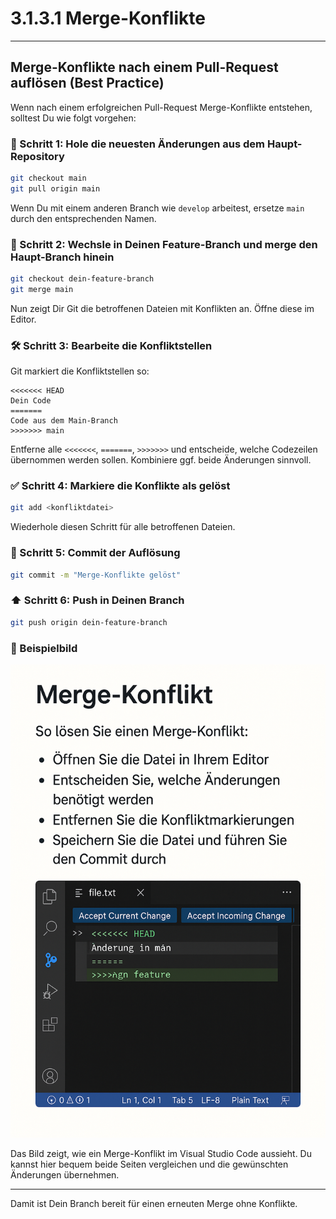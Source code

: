# 3.1.3.1 Merge-Konflikte

---

## Merge-Konflikte nach einem Pull-Request auflösen (Best Practice)

Wenn nach einem erfolgreichen Pull-Request Merge-Konflikte entstehen, solltest Du wie folgt vorgehen:

### 🔄 Schritt 1: Hole die neuesten Änderungen aus dem Haupt-Repository

```bash
git checkout main
git pull origin main
```

Wenn Du mit einem anderen Branch wie `develop` arbeitest, ersetze `main` durch den entsprechenden Namen.

### 🌿 Schritt 2: Wechsle in Deinen Feature-Branch und merge den Haupt-Branch hinein

```bash
git checkout dein-feature-branch
git merge main
```

Nun zeigt Dir Git die betroffenen Dateien mit Konflikten an. Öffne diese im Editor.

### 🛠️ Schritt 3: Bearbeite die Konfliktstellen

Git markiert die Konfliktstellen so:

```text
<<<<<<< HEAD
Dein Code
=======
Code aus dem Main-Branch
>>>>>>> main
```

Entferne alle `<<<<<<<`, `=======`, `>>>>>>>` und entscheide, welche Codezeilen übernommen werden sollen. Kombiniere ggf. beide Änderungen sinnvoll.

### ✅ Schritt 4: Markiere die Konflikte als gelöst

```bash
git add <konfliktdatei>
```

Wiederhole diesen Schritt für alle betroffenen Dateien.

### 💾 Schritt 5: Commit der Auflösung

```bash
git commit -m "Merge-Konflikte gelöst"
```

### ⬆️ Schritt 6: Push in Deinen Branch

```bash
git push origin dein-feature-branch
```

### 📸 Beispielbild

![Merge-Konflikt im VS Code](/images/github_merge_konflikt.png)

Das Bild zeigt, wie ein Merge-Konflikt im Visual Studio Code aussieht. Du kannst hier bequem beide Seiten vergleichen und die gewünschten Änderungen übernehmen.

---

Damit ist Dein Branch bereit für einen erneuten Merge ohne Konflikte.
